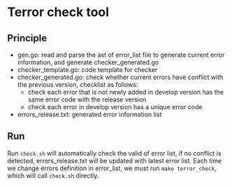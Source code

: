 # Terror check tool

## Principle

* gen.go: read and parse the ast of error_list file to generate current error information, and generate checker_generated.go
* checker_template.go: code template for checker
* checker_generated.go: check whether current errors have conflict with the previous version, checklist as follows:
  - check each error that is not newly added in develop version has the same error code with the release version
  - check each error in develop version has a unique error code
* errors_release.txt: generated error information list

## Run

Run `check.sh` will automatically check the valid of error list, if no conflict is detected, errors_release.txt will be updated with latest error list. Each time we change errors definition in error_list, we must run `make terror_check`, which will call `check.sh` directly.
